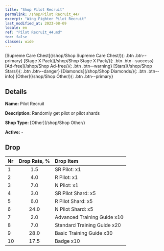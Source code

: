 ```yaml
---
title: "Shop Pilot Recruit"
permalink: /shop/Pilot Recruit_44/
excerpt: "Wing Fighter Pilot Recruit"
last_modified_at: 2023-08-09
locale: en
ref: "Pilot Recruit_44.md"
toc: false
classes: wide
---
```



  [Supreme Care Chest](/shop/Shop Supreme Care Chest/){: .btn .btn--primary}   [Stage X Pack](/shop/Shop Stage X Pack/){: .btn .btn--success}   [Ad-free](/shop/Shop Ad-free/){: .btn .btn--warning}   [Stars](/shop/Shop Stars/){: .btn .btn--danger}   [Diamonds](/shop/Shop Diamonds/){: .btn .btn--info}   [Other](/shop/Shop Other/){: .btn .btn--primary} 

## Details

 **Name:** Pilot Recruit 

 **Description:** Randomly get pilot or pilot shards

 **Shop Type:** [Other](/shop/Shop Other/)

 **Active:** - 



## Drop

  |  Nr | Drop Rate, %  |    Drop Item     |
  |:----|:-------------:|:-----------------|
  | 1 | 1.5 | SR Pilot: x1 | 
  | 2 | 4.0 | R Pilot: x1 | 
  | 3 | 7.0 | N Pilot: x1 | 
  | 4 | 3.0 | SR Pilot Shard: x5 | 
  | 5 | 6.0 | R Pilot Shard: x5 | 
  | 6 | 24.0 | N Pilot Shard: x5 | 
  | 7 | 2.0 | Advanced Training Guide x10 | 
  | 8 | 7.0 | Standard Training Guide x20 | 
  | 9 | 28.0 | Basic Training Guide x30 | 
  | 10 | 17.5 | Badge x10 | 

